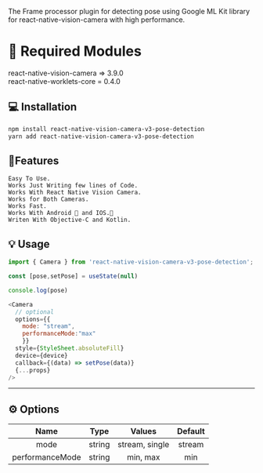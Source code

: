 
The Frame processor plugin for detecting pose using Google ML Kit library for react-native-vision-camera with high performance.

# 🚨 Required Modules

react-native-vision-camera => 3.9.0 <br />
react-native-worklets-core = 0.4.0

## 💻 Installation

```sh
npm install react-native-vision-camera-v3-pose-detection
yarn add react-native-vision-camera-v3-pose-detection
```
## 👷Features
    Easy To Use.
    Works Just Writing few lines of Code.
    Works With React Native Vision Camera.
    Works for Both Cameras.
    Works Fast.
    Works With Android 🤖 and IOS.📱
    Writen With Objective-C and Kotlin.

## 💡 Usage

```js
import { Camera } from 'react-native-vision-camera-v3-pose-detection';

const [pose,setPose] = useState(null)

console.log(pose)

<Camera
  // optional
  options={{
    mode: "stream",
    performanceMode:"max"
    }}
  style={StyleSheet.absoluteFill}
  device={device}
  callback={(data) => setPose(data)}
  {...props}
/>
```


---

## ⚙️ Options

| Name |  Type    |     Values     | Default |
| :---:   | :---: |:--------------:|:-------:|
| mode | string | stream, single | stream  |
| performanceMode | string |    min, max    |   min   |
















